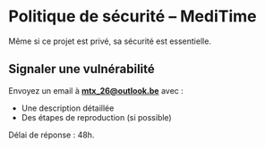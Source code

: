 # Politique de sécurité – MediTime

Même si ce projet est privé, sa sécurité est essentielle.

## Signaler une vulnérabilité

Envoyez un email à **mtx_26@outlook.be** avec :
- Une description détaillée
- Des étapes de reproduction (si possible)

Délai de réponse : 48h.

